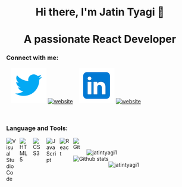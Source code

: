 <h1 align="center">Hi there, I'm Jatin Tyagi 👋</h1>
<h1 align="center">A passionate React Developer</h1>


### Connect with me:

&nbsp;&nbsp;
[![website](./twitter.svg)](https://x.com/Jatin_Tyagi_1#gh-light-mode-only)
[![website](./img/twitter-dark.svg)](https://x.com/Jatin_Tyagi_1#gh-dark-mode-only)
&nbsp;&nbsp;
[![website](./linkedin.svg)](https://www.linkedin.com/in/jatin-tyagi-4a46612b3#gh-light-mode-only)
[![website](./img/linkedin-dark.svg)](https://www.linkedin.com/in/jatin-tyagi-4a46612b3#gh-dark-mode-only)
&nbsp;&nbsp;

<br/>

### Language and Tools:

<img align="left" alt="Visual Studio Code" width="26px" src="https://cdn.jsdelivr.net/gh/devicons/devicon/icons/vscode/vscode-original.svg" style="padding-right:10px;" />
<img align="left" alt="HTML5" width="26px" src="https://cdn.jsdelivr.net/gh/devicons/devicon/icons/html5/html5-original.svg" style="padding-right:10px;" />
<img align="left" alt="CSS3" width="26px" src="https://cdn.jsdelivr.net/gh/devicons/devicon/icons/css3/css3-original.svg" style="padding-right:10px;" />
<img align="left" alt="JavaScript" width="26px" src="https://cdn.jsdelivr.net/gh/devicons/devicon/icons/javascript/javascript-original.svg" style="padding-right:10px;" />
<img align="left" alt="React" width="26px" src="https://cdn.jsdelivr.net/gh/devicons/devicon/icons/react/react-original.svg" style="padding-right:10px;" />
<img align="left" alt="Git" width="26px" src="https://cdn.jsdelivr.net/gh/devicons/devicon/icons/git/git-original.svg" style="padding-right:10px;" />


<br/>
<p><img align="left" src="https://github-readme-stats.vercel.app/api/top-langs?username=jatintyagi1&show_icons=true&locale=en&layout=compact" alt="jatintyagi1" /></p> 

<br/>

<img align="left" alt="Github stats" src="https://github-readme-stats.vercel.app/api?username=jatintyagi1&show_icons=true&hide_border=true">

<p><img align="center" src="https://github-readme-streak-stats.herokuapp.com/?user=jatintyagi1&" alt="jatintyagi1" /></p>

<br />



  

  


